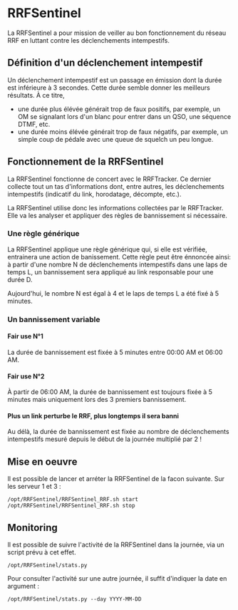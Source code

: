 # RRFSentinel
La RRFSentinel a pour mission de veiller au bon fonctionnement du réseau RRF en luttant contre les déclenchements intempestifs.

## Définition d'un déclenchement intempestif

Un déclenchement intempestif est un passage en émission dont la durée est inférieure à 3 secondes. Cette durée semble donner les meilleurs résultats. À ce titre,

- une durée plus élévée générait trop de faux positifs, par exemple, un OM se signalant lors d'un blanc pour entrer dans un QSO, une séquence DTMF, etc.
- une durée moins élévée générait trop de faux négatifs, par exemple, un simple coup de pédale avec une queue de squelch un peu longue.

## Fonctionnement de la RRFSentinel

La RRFSentinel fonctionne de concert avec le RRFTracker. Ce dernier collecte tout un tas d'informations dont, entre autres, les déclenchements intempestifs (indicatif du link, horodatage, décompte, etc.).

La RRFSentinel utilise donc les informations collectées par le RRFTracker. Elle va les analyser et appliquer des règles de bannissement si nécessaire.

### Une règle générique

La RRFSentinel applique une règle générique qui, si elle est vérifiée, entrainera une action de banissement. Cette règle peut être énnoncée ainsi: à partir d'une nombre N de déclenchements intempestifs dans une laps de temps L, un bannissement sera appliqué au link responsable pour une durée D.

Aujourd'hui, le nombre N est égal à 4 et le laps de temps L a été fixé à 5 minutes.

### Un bannissement variable

#### Fair use N°1

La durée de bannissement est fixée à 5 minutes entre 00:00 AM et 06:00 AM. 

#### Fair use N°2

À partir de 06:00 AM, la durée de bannissement est toujours fixée à 5 minutes mais uniquement lors des 3 premiers bannissement.

#### Plus un link perturbe le RRF, plus longtemps il sera banni

Au délà, la durée de bannissement est fixée au nombre de déclenchements intempestifs mesuré depuis le début de la journée multiplié par 2 ! 

## Mise en oeuvre

Il est possible de lancer et arréter la RRFSentinel de la facon suivante. Sur les serveur 1 et 3 :

```
/opt/RRFSentinel/RRFSentinel_RRF.sh start
/opt/RRFSentinel/RRFSentinel_RRF.sh stop
```

## Monitoring

Il est possible de suivre l'activité de la RRFSentinel dans la journée, via un script prévu à cet effet.

```
/opt/RRFSentinel/stats.py
```

Pour consulter l'activité sur une autre journée, il suffit d'indiquer la date en argument :

```
/opt/RRFSentinel/stats.py --day YYYY-MM-DD
```